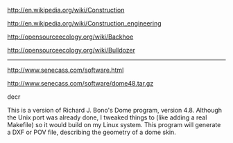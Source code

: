http://en.wikipedia.org/wiki/Construction

http://en.wikipedia.org/wiki/Construction_engineering



http://opensourceecology.org/wiki/Backhoe


http://opensourceecology.org/wiki/Bulldozer


**********************

http://www.senecass.com/software.html

http://www.senecass.com/software/dome48.tar.gz

decr

This is a version of Richard J. Bono's Dome program, version 4.8. Although the Unix port was already done, I tweaked things to (like adding a real Makefile) so it would build on my Linux system. This program will generate a DXF or POV file, describing the geometry of a dome skin.